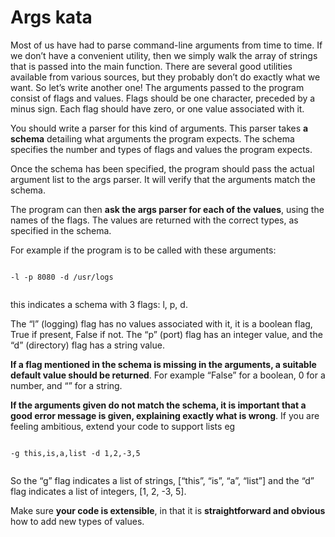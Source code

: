 Args kata
=========

Most of us have had to parse command-line arguments from time to time. If we don’t have a convenient utility, then we simply walk the array of strings that is passed into the main function. There are several good utilities available from various sources, but they probably don’t do exactly what we want. So let’s write another one!
The arguments passed to the program consist of flags and values. Flags should be one character, preceded by a minus sign. Each flag should have zero, or one value associated with it.

You should write a parser for this kind of arguments. This parser takes **a schema** detailing what arguments the program expects. The schema specifies the number and types of flags and values the program expects.

Once the schema has been specified, the program should pass the actual argument list to the args parser. It will verify that the arguments match the schema. 

The program can then **ask the args parser for each of the values**, using the names of the flags. The values are returned with the correct types, as specified in the schema.

For example if the program is to be called with these arguments:
<pre><code>
-l -p 8080 -d /usr/logs 

</pre></code>

this indicates a schema with 3 flags: l, p, d. 

The “l” (logging) flag has no values associated with it, it is a boolean flag, True if present, False if not. 
The “p” (port) flag has an integer value, and the “d” (directory) flag has a string value.

**If a flag mentioned in the schema is missing in the arguments, a suitable default value should be returned**. For example “False” for a boolean, 0 for a number, and “” for a string.

**If the arguments given do not match the schema, it is important that a good error message is given, explaining exactly what is wrong**.
If you are feeling ambitious, extend your code to support lists eg

<pre><code>
-g this,is,a,list -d 1,2,-3,5

</pre></code>

So the “g” flag indicates a list of strings, [“this”, “is”, “a”, “list”] and the “d” flag indicates a list of integers, [1, 2, -3, 5].

Make sure **your code is extensible**, in that it is **straightforward and obvious** how to add new types of values.